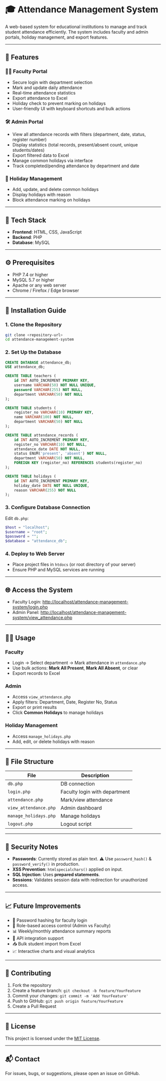 # 🎓 Attendance Management System

A web-based system for educational institutions to manage and track student attendance efficiently. The system includes faculty and admin portals, holiday management, and export features.

---

## 📌 Features

### 👨‍🏫 Faculty Portal
- Secure login with department selection
- Mark and update daily attendance
- Real-time attendance statistics
- Export attendance to Excel
- Holiday check to prevent marking on holidays
- User-friendly UI with keyboard shortcuts and bulk actions

### 🛠️ Admin Portal
- View all attendance records with filters (department, date, status, register number)
- Display statistics (total records, present/absent count, unique students/dates)
- Export filtered data to Excel
- Manage common holidays via interface
- Track completed/pending attendance by department and date

### 📅 Holiday Management
- Add, update, and delete common holidays
- Display holidays with reason
- Block attendance marking on holidays

---

## 🧰 Tech Stack

- **Frontend**: HTML, CSS, JavaScript
- **Backend**: PHP
- **Database**: MySQL

---

## ⚙️ Prerequisites

- PHP 7.4 or higher
- MySQL 5.7 or higher
- Apache or any web server
- Chrome / Firefox / Edge browser

---

## 🚀 Installation Guide

### 1. Clone the Repository

```bash
git clone <repository-url>
cd attendance-management-system
```

### 2. Set Up the Database

```sql
CREATE DATABASE attendance_db;
USE attendance_db;

CREATE TABLE teachers (
    id INT AUTO_INCREMENT PRIMARY KEY,
    username VARCHAR(50) NOT NULL UNIQUE,
    password VARCHAR(255) NOT NULL,
    department VARCHAR(50) NOT NULL
);

CREATE TABLE students (
    register_no VARCHAR(10) PRIMARY KEY,
    name VARCHAR(100) NOT NULL,
    department VARCHAR(50) NOT NULL
);

CREATE TABLE attendance_records (
    id INT AUTO_INCREMENT PRIMARY KEY,
    register_no VARCHAR(10) NOT NULL,
    attendance_date DATE NOT NULL,
    status ENUM('present', 'absent') NOT NULL,
    department VARCHAR(50) NOT NULL,
    FOREIGN KEY (register_no) REFERENCES students(register_no)
);

CREATE TABLE holidays (
    id INT AUTO_INCREMENT PRIMARY KEY,
    holiday_date DATE NOT NULL UNIQUE,
    reason VARCHAR(255) NOT NULL
);
```

### 3. Configure Database Connection

Edit `db.php`:

```php
$host = "localhost";
$username = "root";
$password = "";
$database = "attendance_db";
```

### 4. Deploy to Web Server

- Place project files in `htdocs` (or root directory of your server)
- Ensure PHP and MySQL services are running

---

## 🌐 Access the System

- Faculty Login: [http://localhost/attendance-management-system/login.php](http://localhost/attendance-management-system/login.php)  
- Admin Panel: [http://localhost/attendance-management-system/view_attendance.php](http://localhost/attendance-management-system/view_attendance.php)

---

## 🧑‍💻 Usage

### Faculty
- Login → Select department → Mark attendance in `attendance.php`
- Use bulk actions: **Mark All Present**, **Mark All Absent**, or clear
- Export records to Excel

### Admin
- Access `view_attendance.php`
- Apply filters: Department, Date, Register No, Status
- Export or print results
- Click **Common Holidays** to manage holidays

### Holiday Management
- Access `manage_holidays.php`
- Add, edit, or delete holidays with reason

---

## 📁 File Structure

| File | Description |
|------|-------------|
| `db.php` | DB connection |
| `login.php` | Faculty login with department |
| `attendance.php` | Mark/view attendance |
| `view_attendance.php` | Admin dashboard |
| `manage_holidays.php` | Manage holidays |
| `logout.php` | Logout script |

---

## 🔐 Security Notes

- **Passwords**: Currently stored as plain text. ⚠️ Use `password_hash()` & `password_verify()` in production.
- **XSS Prevention**: `htmlspecialchars()` applied on input.
- **SQL Injection**: Uses **prepared statements**.
- **Sessions**: Validates session data with redirection for unauthorized access.

---

## 📈 Future Improvements

- 🔐 Password hashing for faculty login
- 🔐 Role-based access control (Admin vs Faculty)
- 📊 Weekly/monthly attendance summary reports
- 🔗 API integration support
- 📥 Bulk student import from Excel
- 📈 Interactive charts and visual analytics

---

## 🤝 Contributing

1. Fork the repository  
2. Create a feature branch: `git checkout -b feature/YourFeature`  
3. Commit your changes: `git commit -m 'Add YourFeature'`  
4. Push to GitHub: `git push origin feature/YourFeature`  
5. Create a Pull Request  

---

## 📄 License

This project is licensed under the [MIT License](LICENSE).

---

## 📬 Contact

For issues, bugs, or suggestions, please open an issue on GitHub.
